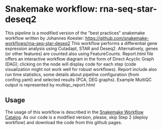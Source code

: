 # Snakemake workflow: rna-seq-star-deseq2

<!-- [![DOI](https://zenodo.org/badge/DOI/10.5281/zenodo.4737358.svg)](https://doi.org/10.5281/zenodo.4737358)
[![Snakemake](https://img.shields.io/badge/snakemake-≥6.1.0-brightgreen.svg)](https://snakemake.github.io)
[![GitHub actions status](https://github.com/snakemake-workflows/rna-seq-star-deseq2/workflows/Tests/badge.svg?branch=master)](https://github.com/snakemake-workflows/rna-seq-star-deseq2/actions?query=branch%3Amaster+workflow%3ATests) -->

This pipeline is a modified version of the "best practices" snakemake workflow written by Johannes Koester:
https://github.com/snakemake-workflows/rna-seq-star-deseq2
This workflow performs a differential gene expression analysis using Cutadapt, STAR and Deseq2. Alternatively, genes (or other features) are counted also using FeatureCounts. 
Report.html file offers an interactive workflow diagram in the form of Direct Acyclic Graph (DAG); clicking on the node will display code for each step (code visualization might not work well for robust workflows). Report include also run time statistics, some details about pipeline configuration (from confing.yaml) and selected results (PCA, DEG graphs). Example MultiQC output is represented by multiqc_report.html


## Usage

The usage of this workflow is described in the [Snakemake Workflow Catalog](https://snakemake.github.io/snakemake-workflow-catalog/?usage=snakemake-workflows%2Frna-seq-star-deseq2). As our code is a modified version, please, skip Step 2 (deploy workflow) and download the code from this github pages.



